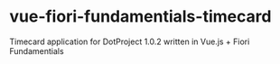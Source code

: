 # vue-fiori-fundamentials-timecard
Timecard application for DotProject 1.0.2 written in Vue.js + Fiori Fundamentials
